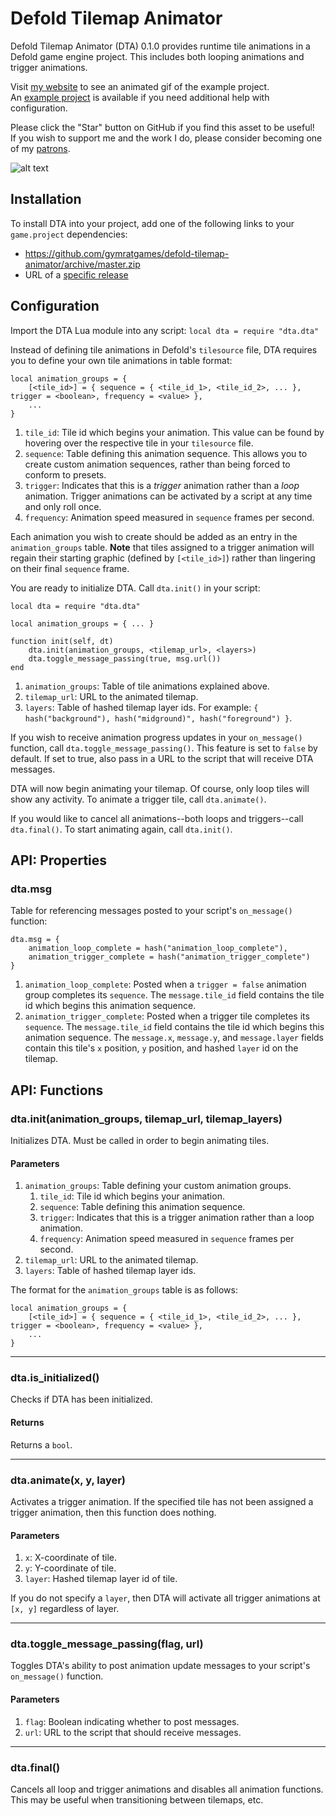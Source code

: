 # Defold Tilemap Animator
Defold Tilemap Animator (DTA) 0.1.0 provides runtime tile animations in a Defold game engine project. This includes both looping animations and trigger animations.

Visit [my website](https://gymratgames.github.io/html/extensions.html#dta) to see an animated gif of the example project.  
An [example project](https://github.com/gymratgames/defold-tilemap-animator/tree/master/example) is available if you need additional help with configuration.

Please click the "Star" button on GitHub if you find this asset to be useful!  
If you wish to support me and the work I do, please consider becoming one of my [patrons](https://www.patreon.com/klaytonkowalski).

![alt text](https://github.com/gymratgames/defold-tilemap-animator/blob/master/assets/thumbnail.png?raw=true)

## Installation
To install DTA into your project, add one of the following links to your `game.project` dependencies:
  - https://github.com/gymratgames/defold-tilemap-animator/archive/master.zip
  - URL of a [specific release](https://github.com/gymratgames/defold-tilemap-animator/releases)

## Configuration
Import the DTA Lua module into any script:
`local dta = require "dta.dta"`

Instead of defining tile animations in Defold's `tilesource` file, DTA requires you to define your own tile animations in table format:

```
local animation_groups = {
    [<tile_id>] = { sequence = { <tile_id_1>, <tile_id_2>, ... }, trigger = <boolean>, frequency = <value> },
    ...
}
```

1. `tile_id`: Tile id which begins your animation. This value can be found by hovering over the respective tile in your `tilesource` file.
2. `sequence`: Table defining this animation sequence. This allows you to create custom animation sequences, rather than being forced to conform to presets.
3. `trigger`: Indicates that this is a *trigger* animation rather than a *loop* animation. Trigger animations can be activated by a script at any time and only roll once.
4. `frequency`: Animation speed measured in `sequence` frames per second.

Each animation you wish to create should be added as an entry in the `animation_groups` table. **Note** that tiles assigned to a trigger animation will regain their starting graphic (defined by `[<tile_id>]`) rather than lingering on their final `sequence` frame.

You are ready to initialize DTA. Call `dta.init()` in your script:

```
local dta = require "dta.dta"

local animation_groups = { ... }

function init(self, dt)
    dta.init(animation_groups, <tilemap_url>, <layers>)
    dta.toggle_message_passing(true, msg.url())
end
```

1. `animation_groups`: Table of tile animations explained above.
2. `tilemap_url`: URL to the animated tilemap.
3. `layers`: Table of hashed tilemap layer ids. For example: `{ hash("background"), hash("midground)", hash("foreground") }`.

If you wish to receive animation progress updates in your `on_message()` function, call `dta.toggle_message_passing()`. This feature is set to `false` by default. If set to true, also pass in a URL to the script that will receive DTA messages.

DTA will now begin animating your tilemap. Of course, only loop tiles will show any activity. To animate a trigger tile, call `dta.animate()`.

If you would like to cancel all animations--both loops and triggers--call `dta.final()`. To start animating again, call `dta.init()`.

## API: Properties

### dta.msg

Table for referencing messages posted to your script's `on_message()` function:

```
dta.msg = {
    animation_loop_complete = hash("animation_loop_complete"),
    animation_trigger_complete = hash("animation_trigger_complete")
}
```

1. `animation_loop_complete`: Posted when a `trigger = false` animation group completes its `sequence`. The `message.tile_id` field contains the tile id which begins this animation sequence.
2. `animation_trigger_complete`: Posted when a trigger tile completes its `sequence`. The `message.tile_id` field contains the tile id which begins this animation sequence. The `message.x`, `message.y`, and `message.layer` fields contain this tile's `x` position, `y` position, and hashed `layer` id on the tilemap.

## API: Functions

### dta.init(animation_groups, tilemap_url, tilemap_layers)

Initializes DTA. Must be called in order to begin animating tiles.

#### Parameters
1. `animation_groups`: Table defining your custom animation groups.
    1. `tile_id`: Tile id which begins your animation.
    2. `sequence`: Table defining this animation sequence.
    3. `trigger`: Indicates that this is a trigger animation rather than a loop animation.
    4. `frequency`: Animation speed measured in `sequence` frames per second.
2. `tilemap_url`: URL to the animated tilemap.
3. `layers`: Table of hashed tilemap layer ids.

The format for the `animation_groups` table is as follows:

```
local animation_groups = {
    [<tile_id>] = { sequence = { <tile_id_1>, <tile_id_2>, ... }, trigger = <boolean>, frequency = <value> },
    ...
}
```

---

### dta.is_initialized()

Checks if DTA has been initialized.

#### Returns

Returns a `bool`.

---

### dta.animate(x, y, layer)

Activates a trigger animation. If the specified tile has not been assigned a trigger animation, then this function does nothing.

#### Parameters
1. `x`: X-coordinate of tile.
2. `y`: Y-coordinate of tile.
3. `layer`: Hashed tilemap layer id of tile.

If you do not specify a `layer`, then DTA will activate all trigger animations at `[x, y]` regardless of layer.

---

### dta.toggle_message_passing(flag, url)

Toggles DTA's ability to post animation update messages to your script's `on_message()` function.

#### Parameters
1. `flag`: Boolean indicating whether to post messages.
2. `url`: URL to the script that should receive messages.

---

### dta.final()

Cancels all loop and trigger animations and disables all animation functions. This may be useful when transitioning between tilemaps, etc.